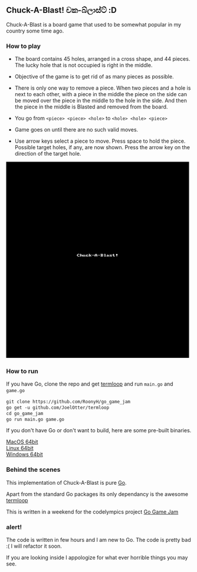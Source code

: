 ## Chuck-A-Blast! චක-බ්ලාස්ට් :D 

Chuck-A-Blast is a board game that used to be somewhat popular in my country some time ago.

### How to play

* The board contains 45 holes, arranged in a cross shape, and 44 pieces. The lucky hole that is not occupied is right in the middle.

* Objective of the game is to get rid of as many pieces as possible.

* There is only one way to remove a piece. When two pieces and a hole is next to each other, with a piece in the middle the piece on the side can be moved over the piece in the middle to the hole in the side. And then the piece in the middle is Blasted and removed from the board.

* You go from `<piece> <piece> <hole>` to `<hole> <hole> <piece>`

* Game goes on until there are no such valid moves.

* Use arrow keys select a piece to move. Press space to hold the piece. Possible target holes, if any, are now shown. Press the arrow key on the direction of the target hole.

![](https://raw.githubusercontent.com/RoonyH/go_game_jam/master/sample.gif) 

### How to run
If you have Go,
clone the repo and get [termloop](https://github.com/JoelOtter/termloop) and run `main.go` and `game.go`

~~~
git clone https://github.com/RoonyH/go_game_jam
go get -u github.com/JoelOtter/termloop 
cd go_game_jam
go run main.go game.go
~~~

If you don't have Go or don't want to build, here are some pre-built binaries.

[MacOS 64bit](https://github.com/RoonyH/go_game_jam/raw/master/build/darwin64)  
[Linux 64bit](https://github.com/RoonyH/go_game_jam/raw/master/build/linux64)  
[Windows 64bit](https://github.com/RoonyH/go_game_jam/raw/master/build/darwin64)  

### Behind the scenes

This implementation of Chuck-A-Blast is pure [Go](https://golang.org/).

Apart from the standard Go packages its only dependancy is the awesome [termloop](https://github.com/JoelOtter/termloop)

This is written in a weekend for the codelympics project [Go Game Jam](https://codelympics.io/projects/2)

### alert!

The code is written in few hours and I am new to Go.
The code is pretty bad :( I will refactor it soon.

If you are looking inside I appologize for what ever horrible things you may see.

